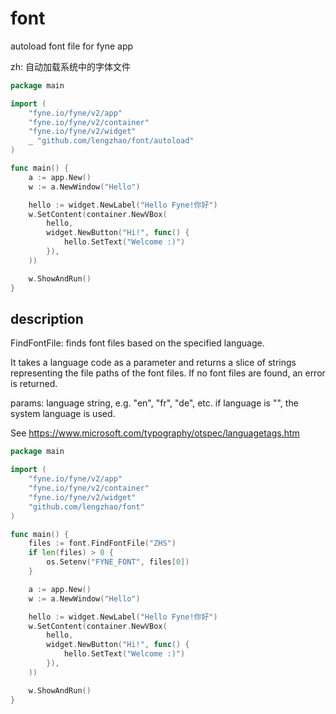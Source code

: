# font

autoload font file for fyne app

zh: 自动加载系统中的字体文件

```go
package main

import (
    "fyne.io/fyne/v2/app"
    "fyne.io/fyne/v2/container"
    "fyne.io/fyne/v2/widget"
    _ "github.com/lengzhao/font/autoload"
)

func main() {
    a := app.New()
    w := a.NewWindow("Hello")

    hello := widget.NewLabel("Hello Fyne!你好")
    w.SetContent(container.NewVBox(
        hello,
        widget.NewButton("Hi!", func() {
            hello.SetText("Welcome :)")
        }),
    ))

    w.ShowAndRun()
}
```

## description

FindFontFile: finds font files based on the specified language.

It takes a language code as a parameter and returns a slice of strings representing the file paths of the font files.
If no font files are found, an error is returned.

params: language string, e.g. "en", "fr", "de", etc. if language is "", the system language is used.

See <https://www.microsoft.com/typography/otspec/languagetags.htm>

```go
package main

import (
    "fyne.io/fyne/v2/app"
    "fyne.io/fyne/v2/container"
    "fyne.io/fyne/v2/widget"
    "github.com/lengzhao/font"
)

func main() {
    files := font.FindFontFile("ZHS")
    if len(files) > 0 {
        os.Setenv("FYNE_FONT", files[0])
    }

    a := app.New()
    w := a.NewWindow("Hello")

    hello := widget.NewLabel("Hello Fyne!你好")
    w.SetContent(container.NewVBox(
        hello,
        widget.NewButton("Hi!", func() {
            hello.SetText("Welcome :)")
        }),
    ))

    w.ShowAndRun()
}
```
